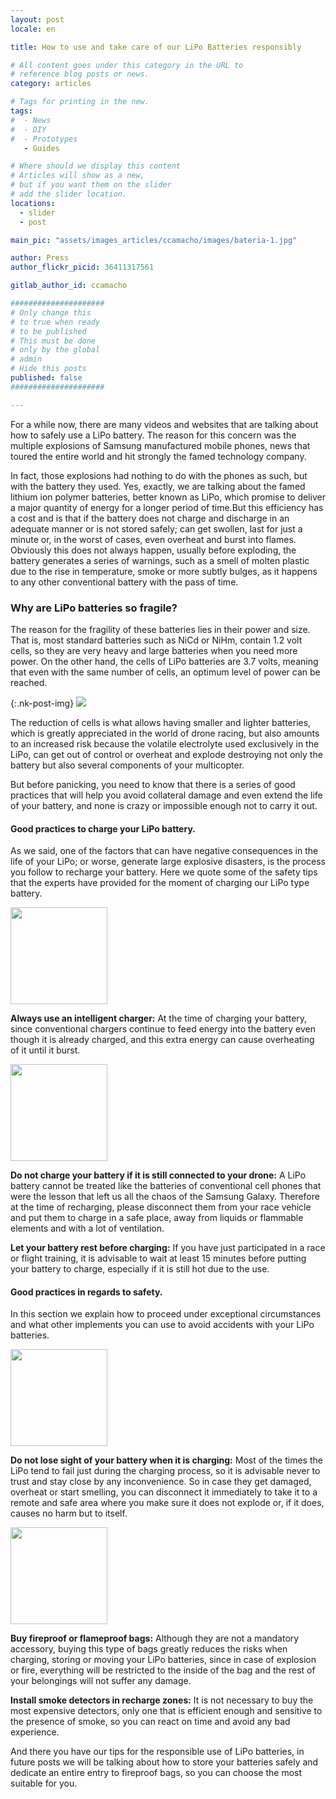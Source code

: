 ```yaml
---
layout: post
locale: en

title: How to use and take care of our LiPo Batteries responsibly

# All content goes under this category in the URL to
# reference blog posts or news.
category: articles

# Tags for printing in the new.
tags:
#  - News
#  - DIY
#  - Prototypes
   - Guides

# Where should we display this content
# Articles will show as a new,
# but if you want them on the slider
# add the slider location.
locations:
  - slider
  - post

main_pic: "assets/images_articles/ccamacho/images/bateria-1.jpg"

author: Press
author_flickr_picid: 36411317561

gitlab_author_id: ccamacho

#####################
# Only change this
# to true when ready
# to be published
# This must be done
# only by the global
# admin
# Hide this posts
published: false
#####################

---
```


For a while now, there are many videos and websites that are talking about how
to safely use a LiPo battery. The reason for this concern was the multiple
explosions of Samsung manufactured mobile phones, news that toured the entire
world and hit strongly the famed technology company. 

In fact, those explosions had nothing to do with the phones as such, but with
the battery they used. Yes, exactly, we are talking about the famed lithium ion
polymer batteries, better known as LiPo, which promise to deliver a major 
quantity of energy for a longer period of time.But this efficiency has a cost 
and is that if the battery does not charge and discharge in an adequate manner
or is not stored safely; can get swollen, last for just a minute or, in the
worst of cases, even overheat and burst into flames. Obviously this does not 
always happen, usually before exploding, the battery generates a series of
warnings, such as a smell of molten plastic due to the rise in temperature, 
smoke or more subtly bulges, as it happens to any other conventional battery 
with the pass of time.  

### Why are LiPo batteries so fragile?

The reason for the fragility of these batteries lies in their power and size.
That is, most standard batteries such as NiCd or NiHm, contain 1.2 volt cells,
so they are very heavy and large batteries when you need more power. On the
other hand, the cells of LiPo batteries are 3.7 volts, meaning that even with 
the same number of cells, an optimum level of power can be reached.  

{:.nk-post-img}
<img src="/assets/images_articles/{{ page.gitlab_author_id }}/images/bateria-2.jpg">

The reduction of cells is what allows having smaller and lighter batteries,
which is greatly appreciated in the world of drone racing, but also amounts to
an increased risk because the volatile electrolyte used exclusively in the LiPo,
can get out of control or overheat and explode destroying not only the battery 
but also several components of your multicopter.

But before panicking, you need to know that there is a series of good practices
that will help you avoid collateral damage and even extend the life of your
battery, and none is crazy or impossible enough not to carry it out.

#### Good practices to charge your LiPo battery.

As we said, one of the factors that can have negative consequences in the life
of your LiPo; or worse, generate large explosive disasters, is the process you
follow to recharge your battery. Here we quote some of the safety tips that the
experts have provided for the moment of charging our LiPo type battery. 

<div class="nk-post-text mt-0">
    <img style="height: 155px;" class="pull-left mt-0" src="/assets/images_articles/{{ page.gitlab_author_id }}/images/bateria-3.jpg" alt="">
        <p class="text-white">
<strong>Always use an intelligent charger:</strong> At the time of charging your
battery, since conventional chargers continue to feed energy into the battery 
even though it is already charged, and this extra energy can cause overheating
of it until it burst.  
</p>
</div>

<div class="nk-post-text mt-0">
    <img style="height: 155px;" class="pull-right mt-0" src="/assets/images_articles/{{ page.gitlab_author_id }}/images/bateria-6.jpg" alt="">
        <p class="text-white">
<strong>Do not charge your battery if it is still connected to your drone:</strong> 
A LiPo battery cannot be treated like the batteries of conventional cell phones
that were the lesson that left us all the chaos of the Samsung Galaxy. Therefore
at the time of recharging, please disconnect them from your race vehicle and 
put them to charge in a safe place, away from liquids or flammable elements and
with a lot of ventilation.
</p>
</div>

<strong>Let your battery rest before charging:</strong> If you have just 
participated in a race or flight training, it is advisable to wait at least 15
minutes before putting your battery to charge, especially if it is still hot due
to the use. 

#### Good practices in regards to safety.

In this section we explain how to proceed under exceptional circumstances and
what other implements you can use to avoid accidents with your LiPo batteries. 

<div class="nk-post-text mt-0">
    <img style="height: 155px;" class="pull-left mt-0" src="/assets/images_articles/{{ page.gitlab_author_id }}/images/bateria-4.jpg" alt="">
        <p class="text-white">
<strong>Do not lose sight of your battery when it is charging:</strong> 
Most of the times the LiPo tend to fail just during the charging process, so it
is advisable never to trust and stay close by any inconvenience. So in case they
get damaged, overheat or start smelling, you can disconnect it immediately to
take it to a remote and safe area where you make sure it does not explode or, 
if it does, causes no harm but to itself.
</p>
</div>

<div class="nk-post-text mt-0">
    <img style="height: 155px;" class="pull-right mt-0" src="/assets/images_articles/{{ page.gitlab_author_id }}/images/bateria-5.jpg" alt="">
        <p class="text-white">
<strong>Buy fireproof or flameproof bags:</strong> Although they are not a
mandatory accessory, buying this type of bags greatly reduces the risks when 
charging, storing or moving your LiPo batteries, since in case of explosion or 
fire, everything will be restricted to the inside of the bag and the rest of 
your belongings will not suffer any damage.
</p>
</div>

<strong>Install smoke detectors in recharge zones:</strong> It is not necessary
to buy the most expensive detectors, only one that is efficient enough and 
sensitive to the presence of smoke, so you can react on time and avoid any bad
experience.

And there you have our tips for the responsible use of LiPo batteries, in 
future posts we will be talking about how to store your batteries safely and
dedicate an entire entry to fireproof bags, so you can choose the most suitable
for you. 
